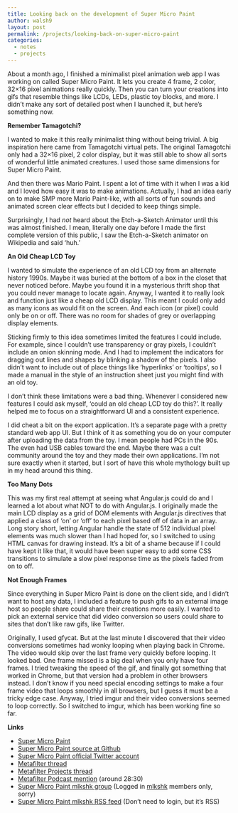 ```yaml
---
title: Looking back on the development of Super Micro Paint
author: walsh9
layout: post
permalink: /projects/looking-back-on-super-micro-paint
categories:
  - notes
  - projects
---
```

About a month ago, I finished a minimalist pixel animation web app I was working on called Super Micro Paint. It lets you create 4 frame, 2 color, 32&#215;16 pixel animations really quickly. Then you can turn your creations into gifs that resemble things like LCDs, LEDs, plastic toy blocks, and more. I didn&#8217;t make any sort of detailed post when I launched it, but here&#8217;s something now.

**Remember Tamagotchi?**

I wanted to make it this really minimalist thing without being trivial. A big inspiration here came from Tamagotchi virtual pets. The original Tamagotchi only had a 32&#215;16 pixel, 2 color display, but it was still able to show all sorts of wonderful little animated creatures. I used those same dimensions for Super Micro Paint.

And then there was Mario Paint. I spent a lot of time with it when I was a kid and I loved how easy it was to make animations. Actually, I had an idea early on to make SMP more Mario Paint-like, with all sorts of fun sounds and animated screen clear effects but I decided to keep things simple.

Surprisingly, I had <i>not</i> heard about the Etch-a-Sketch Animator until this was almost finished. I mean, literally one day before I made the first complete version of this public, I saw the Etch-a-Sketch animator on Wikipedia and said &#8216;huh.&#8217;

**An Old Cheap LCD Toy**

I wanted to simulate the experience of an old LCD toy from an alternate history 1990s. Maybe it was buried at the bottom of a box in the closet that never noticed before. Maybe you found it in a mysterious thrift shop that you could never manage to locate again. Anyway, I wanted it to really look and function just like a cheap old LCD display. This meant I could only add as many icons as would fit on the screen. And each icon (or pixel) could only be on or off. There was no room for shades of grey or overlapping display elements.

Sticking firmly to this idea sometimes limited the features I could include. For example, since I couldn&#8217;t use transparency or gray pixels, I couldn&#8217;t include an onion skinning mode. And I had to implement the indicators for dragging out lines and shapes by blinking a shadow of the pixels. I also didn&#8217;t want to include out of place things like &#8216;hyperlinks&#8217; or &#8216;tooltips&#8217;, so I made a manual in the style of an instruction sheet just you might find with an old toy.

I don&#8217;t think these limitations were a bad thing. Whenever I considered new features I could ask myself, &#8216;could an old cheap LCD toy do this?&#8217;. It really helped me to focus on a straightforward UI and a consistent experience.

I did cheat a bit on the export application. It&#8217;s a separate page with a pretty standard web app UI. But I think of it as something you do on your computer after uploading the data from the toy. I mean people had PCs in the 90s. The even had USB cables toward the end. Maybe there was a cult community around the toy and they made their own applications. I&#8217;m not sure exactly when it started, but I sort of have this whole mythology built up in my head around this thing.

**Too Many Dots**

This was my first real attempt at seeing what Angular.js could do and I learned a lot about what NOT to do with Angular.js. I originally made the main LCD display as a grid of DOM elements with Angular.js directives that applied a class of &#8216;on&#8217; or &#8216;off&#8217; to each pixel based off of data in an array. Long story short, letting Angular handle the state of 512 individual pixel elements was much slower than I had hoped for, so I switched to using HTML canvas for drawing instead. It&#8217;s a bit of a shame because if I could have kept it like that, it would have been super easy to add some CSS transitions to simulate a slow pixel response time as the pixels faded from on to off.

**Not Enough Frames**

Since everything in Super Micro Paint is done on the client side, and I didn&#8217;t want to host any data, I included a feature to push gifs to an external image host so people share could share their creations more easily. I wanted to pick an external service that did video conversion so users could share to sites that don&#8217;t like raw gifs, like Twitter.

Originally, I used gfycat. But at the last minute I discovered that their video conversions sometimes had wonky looping when playing back in Chrome. The video would skip over the last frame very quickly before looping. It looked bad. One frame missed is a big deal when you only have four frames. I tried tweaking the speed of the gif, and finally got something that worked in Chrome, but that version had a problem in other browsers instead. I don&#8217;t know if you need special encoding settings to make a four frame video that loops smoothly in all browsers, but I guess it must be a tricky edge case. Anyway, I tried imgur and their video conversions seemed to loop correctly. So I switched to imgur, which has been working fine so far.

**Links**

  * [Super Micro Paint][1]
  * [Super Micro Paint source at Github][2]
  * [Super Micro Paint official Twitter account][3]
  * [Metafilter thread][4]
  * [Metafilter Projects thread][5]
  * [Metafilter Podcast mention][6] (around 28:30)
  * [Super Micro Paint mlkshk group][7] (Logged in [mlkshk][8] members only, sorry)
  * [Super Micro Paint mlkshk RSS feed][9] (Don&#8217;t need to login, but it&#8217;s RSS)

 [1]: https://walsh9.github.io/super-micro-paint/
 [2]: https://github.com/walsh9/super-micro-paint/
 [3]: https://twitter.com/supermicropaint/
 [4]: https://www.metafilter.com/149806/Super-Micro-Paint-Super-Macro-Fun-
 [5]: https://projects.metafilter.com/4615/Super-Micro-Paint
 [6]: https://metatalk.metafilter.com/23718/105-Have-Fun-At-Space-Camp
 [7]: http://mlkshk.com/supermicropaint
 [8]: http://mlkshk.com/
 [9]: http://mlkshk.com/shake/supermicropaint/rss